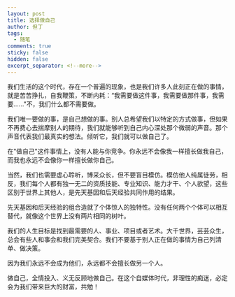 ```yaml
---
layout: post
title: 选择做自己
author: 但丁
tags:
  - 随笔
comments: true
sticky: false
hidden: false
excerpt_separator: <!--more-->
---
```

我们生活的这个时代，存在一个普遍的现象，也是我们许多人此刻正在做的事情，就是苦苦挣扎，自我鞭策，不断内耗：“我需要做这件事，我需要做那件事，我需要......"不，我们什么都不需要做。

<!--more-->
我们唯一要做的事，是自己想做的事。别人总希望我们以特定的方式做事，但如果不再费心去揣摩别人的期待，我们就能够听到自己内心深处那个微弱的声音。那个声音代表我们最真实的想法。倾听它，我们就可以做自己了。

在"做自己"这件事情上，没有人能与你竞争。你永远不会像我一样擅长做我自己，而我也永远不会像你一样擅长做你自己。

当然，我们也需要虚心聆听，博采众长，但不要盲目模仿。模仿他人纯属徒劳，相反，我们每个人都有独一无二的资质技能、专业知识、能力才干、个人欲望，这些区别于世界上其他人，是先天基因和后天经验共同作用的结果。

先天基因和后天经验的组合造就了个体惊人的独特性。没有任何两个个体可以相互替代，就像这个世界上没有两片相同的树叶。

我们的人生目标是找到最需要的人、事业、项目或者艺术。大千世界，芸芸众生，总会有些人和事会和我们完美契合。我们不要基于别人正在做的事情为自己列清单、做决策。

因为我们永远不会成为他们，永远都不会擅长做另一个人。

做自己，全情投入、义无反顾地做自己。在这个自媒体时代，非理性的痴迷，必定会为我们带来巨大的财富，共勉！



